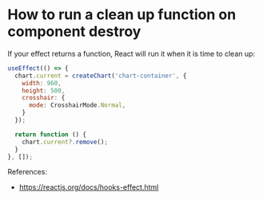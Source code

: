 # How to run a clean up function on component destroy

If your effect returns a function, React will run it when it is time to clean up:

```javascript
useEffect(() => {
  chart.current = createChart('chart-container', {
    width: 960,
    height: 500,
    crosshair: {
      mode: CrosshairMode.Normal,
    }
  });

  return function () {
    chart.current?.remove();
  }
}, []);
```

References:
* https://reactjs.org/docs/hooks-effect.html